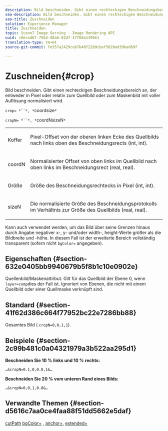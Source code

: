 ```yaml
---
description: Bild beschneiden. Gibt einen rechteckigen Beschneidungsbereich an, der entweder in Pixel oder relativ zum Quellbild oder zum Maskenbild mit voller Auflösung normalisiert wird.
seo-description: Bild beschneiden. Gibt einen rechteckigen Beschneidungsbereich an, der entweder in Pixel oder relativ zum Quellbild oder zum Maskenbild mit voller Auflösung normalisiert wird.
seo-title: Zuschneiden
solution: Experience Manager
title: Zuschneiden
topic: Scene7 Image Serving - Image Rendering API
uuid: c8eca467-7564-48a6-82d7-17f68a1399e1
translation-type: tm+mt
source-git-commit: fe557a2429ceb7b48f22b9cbef5820ad39bad69f

---
```



# Zuschneiden{#crop}

Bild beschneiden. Gibt einen rechteckigen Beschneidungsbereich an, der entweder in Pixel oder relativ zum Quellbild oder zum Maskenbild mit voller Auflösung normalisiert wird.

`crop= *``*, *`coordsize`*`

`cropN= *``*, *`coordNsizeN`*`

<table id="simpletable_472A9AD67AA64419B0877B0535F8B14A"> 
 <tr class="strow"> 
  <td class="stentry"> <p><span class="codeph"> <span class="varname"> Koffer</span></span> </p> </td> 
  <td class="stentry"> <p>Pixel-Offset von der oberen linken Ecke des Quellbilds nach links oben des Beschneidungsrects (int, int). </p></td> 
 </tr> 
 <tr class="strow"> 
  <td class="stentry"> <p><span class="codeph"> <span class="varname"> coordN</span></span> </p> </td> 
  <td class="stentry"> <p>Normalisierter Offset von oben links im Quellbild nach oben links im Beschneidungsrect (real, real). </p></td> 
 </tr> 
 <tr class="strow"> 
  <td class="stentry"> <p><span class="codeph"> <span class="varname"> Größe</span></span> </p></td> 
  <td class="stentry"> <p>Größe des Beschneidungsrechtecks in Pixel (int, int). </p></td> 
 </tr> 
 <tr class="strow"> 
  <td class="stentry"> <p><span class="codeph"> <span class="varname"> sizeN</span></span> </p></td> 
  <td class="stentry"> <p>Die normalisierte Größe des Beschneidungsprotokolls im Verhältnis zur Größe des Quellbilds (real, real). </p></td> 
 </tr> 
</table>

Kann auch verwendet werden, um das Bild über seine Grenzen hinaus durch Angabe negativer x-, y- und/oder width-, height-Werte größer als die Bildbreite und -höhe. In diesem Fall ist der erweiterte Bereich vollständig transparent (sofern nicht `bgColor=` angegeben).

## Eigenschaften {#section-632e0405bb9940679b5f8b1c10e0902e}

Quellenbild/Maskenattribut. Gilt für das Quellbild der Ebene 0, wenn `layer=comp`dies der Fall ist. Ignoriert von Ebenen, die nicht mit einem Quellbild oder einer Quellmaske verknüpft sind.

## Standard {#section-41f62d386c664f77952bc22e7286bb88}

Gesamtes Bild ( `cropN=0,0,1,1`).

## Beispiele {#section-2c99b481c0a04321979a3b522aa295d1}

**Beschneiden Sie 10 % links und 10 % rechts:**

`…&cropN=0.1,0,0.8,1&…`

**Beschneiden Sie 20 % vom unteren Rand eines Bilds:**

`…&cropN=0,0,1,0.8&…`

## Verwandte Themen {#section-d5616c7aa0ce4faa88f51dd5662e5daf}

[cutPath](/help/aem-is-ir-api/is-api/http-ref/image-serving-api-ref/c-http-protocol-reference/c-command-reference/r-croppath.md) [bgColor=](../../../../../is-api/http-ref/image-serving-api-ref/c-http-protocol-reference/c-command-reference/r-bgcolor.md#reference-441371ba4ef54fe781887c5ae448f6ab) , [anchor=](../../../../../is-api/http-ref/image-serving-api-ref/c-http-protocol-reference/c-command-reference/r-anchor.md#reference-6661e548ab284b82828d8d94c8ddeb7c), [extended=](../../../../../is-api/http-ref/image-serving-api-ref/c-http-protocol-reference/c-command-reference/r-extend.md#reference-7e9156beb285459d830e2d56782a74ac)
